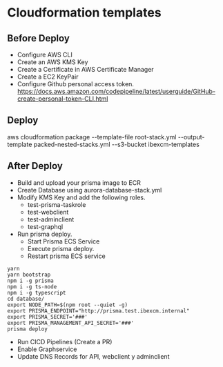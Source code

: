 # Cloudformation templates

## Before Deploy
- Configure AWS CLI
- Create an AWS KMS Key
- Create a Certificate in AWS Certificate Manager
- Create a EC2 KeyPair
- Configure Github personal access token. 
    https://docs.aws.amazon.com/codepipeline/latest/userguide/GitHub-create-personal-token-CLI.html

## Deploy

aws cloudformation package --template-file root-stack.yml --output-template packed-nested-stacks.yml --s3-bucket ibexcm-templates

## After Deploy
- Build and upload your prisma image to ECR
- Create Database using aurora-database-stack.yml
- Modify KMS Key and add the following roles.
    - test-prisma-taskrole
    - test-webclient
    - test-adminclient
    - test-graphql
- Run prisma deploy. 
    - Start Prisma ECS Service
    - Execute prisma deploy.
    - Restart prisma ECS service

```
yarn
yarn bootstrap
npm i -g prisma
npm i -g ts-node
npm i -g typescript
cd database/
export NODE_PATH=$(npm root --quiet -g)
export PRISMA_ENDPOINT="http://prisma.test.ibexcm.internal"
export PRISMA_SECRET='###'
export PRISMA_MANAGEMENT_API_SECRET='###'
prisma deploy
```

- Run CICD Pipelines (Create a PR)
- Enable Graphservice
- Update DNS Records for API, webclient y adminclient